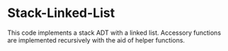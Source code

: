 # Stack-Linked-List
 This code implements a stack ADT with a linked list. Accessory functions are implemented recursively with the aid of helper functions. 
